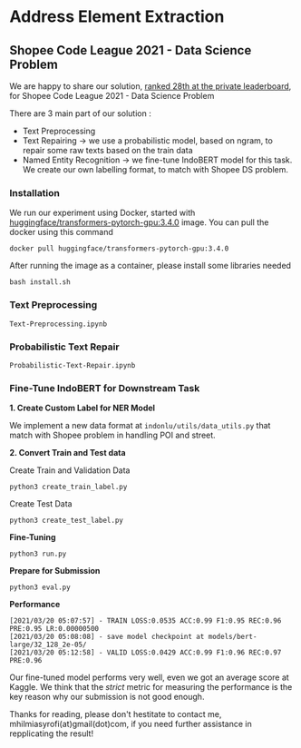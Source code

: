# Address Element Extraction
## Shopee Code League 2021 - Data Science Problem

We are happy to share our solution, [ranked 28th at the private leaderboard](https://www.kaggle.com/c/scl-2021-ds/leaderboard), for Shopee Code League 2021 - Data Science Problem

There are 3 main part of our solution :
* Text Preprocessing
* Text Repairing -> we use a probabilistic model, based on ngram, to repair some raw texts based on the train data
* Named Entity Recognition -> we fine-tune IndoBERT model for this task. We create our own labelling format, to match with Shopee DS problem.

### Installation

We run our experiment using Docker, started with [huggingface/transformers-pytorch-gpu:3.4.0](https://hub.docker.com/layers/huggingface/transformers-pytorch-gpu/3.4.0/images/sha256-7e0b2f97aad355f92b27063eef4245ac58e69e8c2113ea9bb0be6b4db23d301a?context=explore) image. You can pull the docker using this command 

```
docker pull huggingface/transformers-pytorch-gpu:3.4.0
```

After running the image as a container, please install some libraries needed

```
bash install.sh
```

### Text Preprocessing
`Text-Preprocessing.ipynb`

### Probabilistic Text Repair
`Probabilistic-Text-Repair.ipynb`

### Fine-Tune IndoBERT for Downstream Task

**1. Create Custom Label for NER Model**

We implement a new data format at `indonlu/utils/data_utils.py` that match with Shopee problem in handling POI and street.

**2. Convert Train and Test data**

Create Train and Validation Data
```
python3 create_train_label.py
```

Create Test Data
```
python3 create_test_label.py
```

**Fine-Tuning**
```
python3 run.py
```

**Prepare for Submission**
```
python3 eval.py
```
**Performance**
```
[2021/03/20 05:07:57] - TRAIN LOSS:0.0535 ACC:0.99 F1:0.95 REC:0.96 PRE:0.95 LR:0.00000500
[2021/03/20 05:08:08] - save model checkpoint at models/bert-large/32_128_2e-05/
[2021/03/20 05:12:58] - VALID LOSS:0.0429 ACC:0.99 F1:0.96 REC:0.97 PRE:0.96
```
Our fine-tuned model performs very well, even we got an average score at Kaggle. We think that the *strict* metric for measuring the performance is the key reason why our submission is not good enough.

Thanks for reading, please don't hestitate to contact me, mhilmiasyrofi(at)gmail(dot)com, if you need further assistance in repplicating the result!


